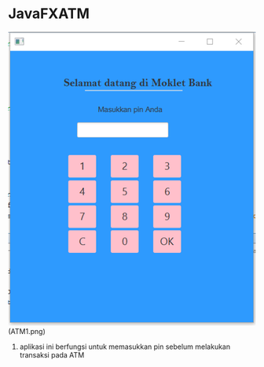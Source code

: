 # JavaFXATM
![alt Text](ATM.png)(ATM1.png)
1. aplikasi ini berfungsi untuk memasukkan pin sebelum melakukan transaksi pada ATM

